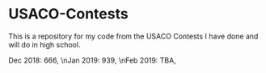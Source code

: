 # USACO-Contests

This is a repository for my code from the USACO Contests I have done and will do in high school.

Dec 2018: 666, 
\nJan 2019: 939,
\nFeb 2019: TBA,
